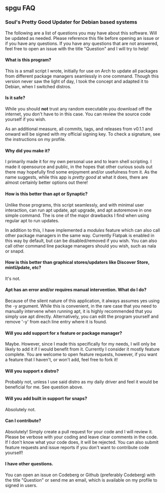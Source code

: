 ## spgu FAQ
### Soul's Pretty Good Updater for Debian based systems

The following are a list of questions you may have about this software. Will be updated as needed. Please reference this file before opening an issue or if you have any questions. If you have any questions that are not answered, feel free to open an issue with the title "Question" and I will try to help!

#### What is this program?
This is a small script I wrote, initially for use on Arch to update all packages from different package managers seamlessly in one command. Though this version never saw the light of day, I took the concept and adapted it to Debian, when I switched distros.

#### Is it safe?
While you should **not** trust any random executable you download off the internet, you don't have to in this case. You can review the source code yourself if you wish.

As an additional measure, all commits, tags, and releases from v0.1.1 and onward will be signed with my official signing key. To check a signature, see the instructions on my profile.

#### Why did you make it?
I primarily made it for my own personal use and to learn shell scripting. I made it opensource and public, in the hopes that other curious souls out there may hopefully find some enjoyment and/or usefulness from it. As the name suggests, while this app is *pretty good* at what it does, there are almost certainly better options out there!

#### How is this better than apt or Synaptic?
Unlike those programs, this script seamlessly, and with minimal user interaction, can run apt update, apt upgrade, and apt autoremove in one simple command. The is one of the major drawbacks I find when using regular apt to run updates.

In addition to this, I have implemented a *modules* feature which can also call other package managers in the same way. Currently Flatpak is enabled in this way by default, but can be disabled/removed if you wish. You can also call other command line package managers should you wish, such as nala or snapd.

#### How is this better than graphical stores/updaters like Discover Store, mintUpdate, etc?
It's not.

#### Apt has an error and/or requires manual intervention. What do I do?
Because of the silent nature of this application, it always assumes yes using the -y argument. While this is convenient, in the rare case that you need to manually intervene when running apt, it is highly recommended that you simply use apt directly. Alternatively, you can edit the program yourself and remove '-y' from each line entry where it is found.

#### Will you add support for x feature or package manager?
Maybe. However, since I made this specifically for my needs, I will only be likely to add it if I would benefit from it. Currently I consider it mostly feature complete. You are welcome to open feature requests, however, if you want a feature that I haven't, or won't add, feel free to fork it!

#### Will you support x distro?
Probably not, unless I use said distro as my daily driver and feel it would be beneficial for me. See question above.

#### Will you add built in support for snaps?
Absolutely not.

#### Can I contribute?
Absolutely! Simply create a pull request for your code and I will review it. Please be verbose with your coding and leave clear comments in the code. If I don't know what your code does, it will be rejected. You can also submit feature requests and issue reports if you don't want to contribute code yourself!

#### I have other questions.
You can open an issue on Codeberg or Github (preferably Codeberg) with the title "Question" or send me an email, which is available on my profile to signed in users.
